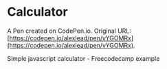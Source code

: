 # Calculator

A Pen created on CodePen.io. Original URL: [https://codepen.io/alexlead/pen/vYGOMRx](https://codepen.io/alexlead/pen/vYGOMRx).

Simple javascript calculator - Freecodecamp example 